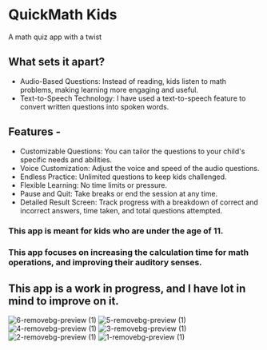 # QuickMath Kids

A math quiz app with a twist

## What sets it apart?

  * Audio-Based Questions: Instead of reading, kids listen to math problems, making learning more engaging and useful.
  * Text-to-Speech Technology: I have used a text-to-speech feature to convert written questions into spoken words.

## Features -  
  * Customizable Questions: You can tailor the questions to your child's specific needs and abilities.
  * Voice Customization: Adjust the voice and speed of the audio questions.
  * Endless Practice: Unlimited questions to keep kids challenged.
  * Flexible Learning: No time limits or pressure.
  * Pause and Quit: Take breaks or end the session at any time.
  * Detailed Result Screen: Track progress with a breakdown of correct and incorrect answers, time taken, and total questions attempted.

### This app is meant for kids who are under the age of 11.
### This app focuses on increasing the calculation time for math operations, and improving their auditory senses.

## This app is a work in progress, and I have lot in mind to improve on it. 
![6-removebg-preview (1)](https://github.com/user-attachments/assets/f147be4b-2292-4301-8076-5e10827df4a0)
![5-removebg-preview (1)](https://github.com/user-attachments/assets/a43a9023-7a5c-405a-94f9-590c970a1c08)
![4-removebg-preview (1)](https://github.com/user-attachments/assets/457c3a7d-cbe3-418e-b178-2ca287ea856d)
![3-removebg-preview (1)](https://github.com/user-attachments/assets/5eae8458-b1da-4221-9ded-8d06d8515713)
![2-removebg-preview (1)](https://github.com/user-attachments/assets/fc66ad0e-cf2e-431f-ad59-d9929034df04)
![1-removebg-preview (1)](https://github.com/user-attachments/assets/e996ab26-bf3d-4b96-b0cf-383a9ae8ff34)
